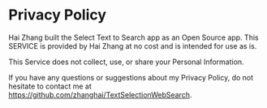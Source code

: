# Privacy Policy

Hai Zhang built the Select Text to Search app as an Open Source app. This SERVICE is provided by Hai Zhang at no cost and is intended for use as is.

This Service does not collect, use, or share your Personal Information.

If you have any questions or suggestions about my Privacy Policy, do not hesitate to contact me at https://github.com/zhanghai/TextSelectionWebSearch.
